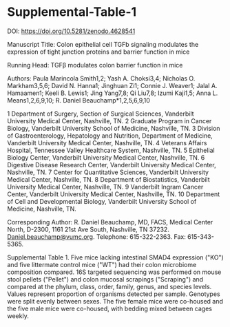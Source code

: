# Supplemental-Table-1
DOI: https://doi.org/10.5281/zenodo.4628541

Manuscript Title: Colon epithelial cell TGFb signaling modulates the expression of tight junction proteins and barrier function in mice

Running Head: TGFβ modulates colon barrier function in mice

Authors: 
Paula Marincola Smith1,2; Yash A. Choksi3,4; Nicholas O. Markham3,5,6; David N. Hanna1; Jinghuan Zi1; Connie J. Weaver1; Jalal A. Hamaamen1; Keeli B. Lewis1; Jing Yang7,8; Qi Liu7,8; Izumi Kaji1,5; Anna L. Means1,2,6,9,10; R. Daniel Beauchamp*1,2,5,6,9,10

1 Department of Surgery, Section of Surgical Sciences, Vanderbilt University Medical Center, Nashville, TN. 
2 Graduate Program in Cancer Biology, Vanderbilt University School of Medicine, Nashville, TN. 
3 Division of Gastroenterology, Hepatology and Nutrition, Department of Medicine, Vanderbilt University Medical Center, Nashville, TN. 
4 Veterans Affairs Hospital, Tennessee Valley Healthcare System, Nashville, TN. 
5 Epithelial Biology Center, Vanderbilt University Medical Center, Nashville, TN. 
6 Digestive Disease Research Center, Vanderbilt University Medical Center, Nashville, TN. 
7 Center for Quantitative Sciences, Vanderbilt University Medical Center, Nashville, TN. 
8 Department of Biostatistics, Vanderbilt University Medical Center, Nashville, TN. 
9 Vanderbilt Ingram Cancer Center, Vanderbilt University Medical Center, Nashville, TN. 
10 Department of Cell and Developmental Biology, Vanderbilt University School of Medicine, Nashville, TN. 

Corresponding Author: 
R. Daniel Beauchamp, MD, FACS, 
Medical Center North, D-2300, 
1161 21st Ave South, 
Nashville, TN 37232. 
Daniel.beauchamp@vumc.org. 
Telephone: 615-322-2363. 
Fax: 615-343-5365.


Supplemental Table 1. Five mice lacking intestinal SMAD4 expression ("KO") and five littermate control mice ("WT") had their colon microbiome composition compared. 16S targeted sequencing was performed on mouse stool pellets ("Pellet") and colon mucosal scrapings ("Scraping") and compared at the phylum, class, order, family, genus, and species levels. Values represent proportion of organisms detected per sample. Genotypes were split evenly between sexes. The five female mice were co-housed and the five male mice were co-housed, with bedding mixed between cages weekly.

